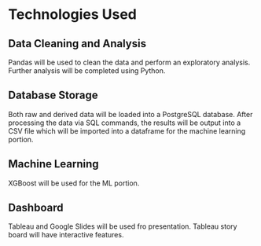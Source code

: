 


# Technologies Used
## Data Cleaning and Analysis
Pandas will be used to clean the data and perform an exploratory analysis. Further analysis will be completed using Python.

## Database Storage
Both raw and derived data will be loaded into a PostgreSQL database.  After processing the data via SQL commands, the results will be output into a CSV file which will be imported into a dataframe for the machine learning portion. 

## Machine Learning
XGBoost will be used for the ML portion. 

## Dashboard
Tableau and Google Slides will be used fro presentation. Tableau story board will have interactive features.